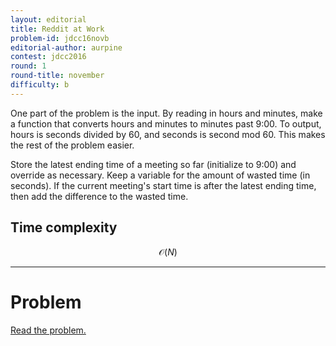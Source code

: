 ```yaml
---
layout: editorial
title: Reddit at Work
problem-id: jdcc16novb
editorial-author: aurpine
contest: jdcc2016
round: 1
round-title: november
difficulty: b
---
```


One part of the problem is the input. By reading in hours and minutes, make a function that converts hours and minutes to minutes past 9:00. To output, hours is seconds divided by 60, and seconds is second mod 60. This makes the rest of the problem easier.

Store the latest ending time of a meeting so far (initialize to 9:00) and override as necessary. Keep a variable for the amount of wasted time (in seconds). If the current meeting's start time is after the latest ending time, then add the difference to the wasted time.

## Time complexity
$$\mathcal{O}(N)$$

---

# Problem
[Read the problem.](/cpt-problems/jdcc/2016/november/b)